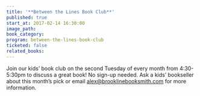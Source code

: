 ```yaml
---
title: '**Between the Lines Book Club**'
published: true
start_at: 2017-02-14 16:30:00
image_path:
book_category:
program: between-the-lines-book-club
ticketed: false
related_books:
---
```



Join our kids’ book club on the second Tuesday of every month from 4:30-5:30pm to discuss a great book! No sign-up needed. Ask a kids’ bookseller about this month’s pick or email alex@brooklinebooksmith.com for more information.